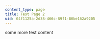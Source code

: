 ```yaml
---
content_type: page
title: Test Page 2
uid: 04f1125a-2d38-466c-89f1-80be162a9205
---
```

some more test content